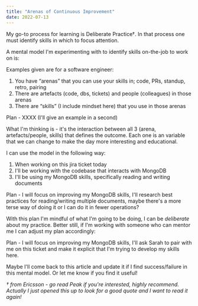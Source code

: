 ```yaml
---
title: "Arenas of Continuous Improvement"
date: 2022-07-13
---
```


My go-to process for learning is Deliberate Practice†. In that process one must identify skills in which to focus attention.

A mental model I'm experimenting with to identify skills on-the-job to work on is:

Examples given are for a software engineer:

1. You have “arenas” that you can use your skills in; code, PRs, standup, retro, pairing
2. There are artefacts (code, dbs, tickets) and people (colleagues) in those arenas
3. There are “skills” (I include mindset here) that you use in those arenas

Plan - XXXX (I'll give an example in a second)

What I'm thinking is - it's the interaction between all 3 (arena, artefacts/people, skills) that defines the outcome. Each one is an variable that we can change to make the day more interesting and educational.

I can use the model in the following way:

1. When working on this jira ticket today
2. I'll be working with the codebase that interacts with MongoDB
3. I'll be using my MongoDB skills, specifically reading and writing documents

Plan - I will focus on improving my MongoDB skills, I'll research best practices for reading/writing multiple documents, maybe there's a more terse way of doing it or I can do it in fewer operations?

With this plan I'm mindful of what I'm going to be doing, I can be _deliberate_ about my practice. Better still, if I'm working with someone who can mentor me I can adjust my plan accordingly:

Plan - I will focus on improving my MongoDB skills, I'll ask Sarah to pair with me on this ticket and make it explicit that I'm trying to develop my skills here.

Maybe I'll come back to this article and update it if I find success/failure in this mental model. Or let me know if you find it useful!

_† from Ericsson - go read Peak if you're interested, highly recommend. Actually I just opened this up to look for a good quote and I want to read it again!_